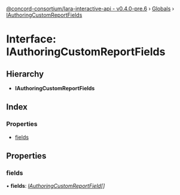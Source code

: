 [@concord-consortium/lara-interactive-api - v0.4.0-pre.6](../README.md) › [Globals](../globals.md) › [IAuthoringCustomReportFields](iauthoringcustomreportfields.md)

# Interface: IAuthoringCustomReportFields

## Hierarchy

* **IAuthoringCustomReportFields**

## Index

### Properties

* [fields](iauthoringcustomreportfields.md#fields)

## Properties

###  fields

• **fields**: *[IAuthoringCustomReportField](iauthoringcustomreportfield.md)[]*
